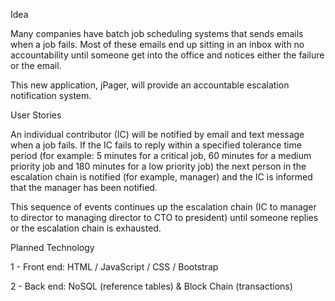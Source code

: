 Idea

Many companies have batch job scheduling systems that sends emails when a job fails.  Most of these emails 
end up sitting in an inbox with no accountability until someone get into the office and notices either the
failure or the email.

This new application, jPager, will provide an accountable escalation notification system.


User Stories

An individual contributor (IC) will be notified by email and text message when a job fails.  If the IC fails 
to reply within a specified tolerance time period (for example: 5 minutes for a critical job, 60 minutes for
a medium priority job and 180 minutes for a low priority job) the next person in the escalation chain is 
notified (for example, manager) and the IC is informed that the manager has been notified.

This sequence of events continues up the escalation chain (IC to manager to director to managing director to
CTO to president) until someone replies or the escalation chain is exhausted.


Planned Technology

1 - Front end: HTML / JavaScript / CSS / Bootstrap

2 - Back end: NoSQL (reference tables) & Block Chain (transactions)
